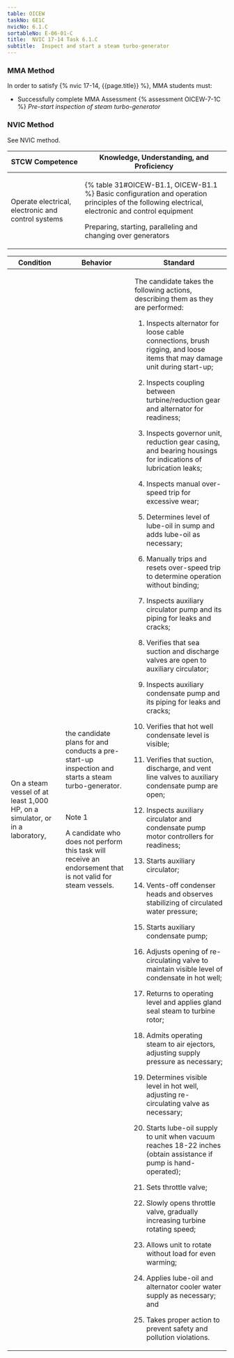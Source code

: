 ```yaml
---
table: OICEW
taskNo: 6E1C
nvicNo: 6.1.C 
sortableNo: E-06-01-C
title:  NVIC 17-14 Task 6.1.C
subtitle:  Inspect and start a steam turbo-generator
---
```



### MMA Method

In order to satisfy  {% nvic 17-14, {{page.title}}  %}, MMA students must:

* Successfully complete MMA Assessment {% assessment OICEW-7-1C %} *Pre-start inspection of steam turbo-generator*


### NVIC Method

<a onclick="togglevisibility('nvic_methods')" >See NVIC method.</a>

<div id='nvic_methods' class='hide'>

<table>
<thead>
<tr>
<th class='forty'> STCW Competence </th>
<th class='sixty'> Knowledge, Understanding, and Proficiency </th>
</tr>
</thead>




<tbody>
<tr><td markdown='1'>

Operate electrical, electronic and control systems

</td><td markdown='1'>

{% table 31#OICEW-B1.1, OICEW-B1.1 %} Basic configuration and operation principles of the following electrical, electronic and control equipment 

Preparing, starting, paralleling and changing over generators

</td></tr>


</tbody>
</table>


<table>
<thead>
<tr><th class='twenty'>  Condition </th><th class='twenty'> Behavior </th><th  class='sixty'>Standard </th></tr>
</thead>
<tbody >



<tr><td markdown='1'>

On a steam vessel of at least 1,000 HP, on a simulator, or in a laboratory,

</td><td markdown='1'>

the candidate plans for and conducts a pre- start-up inspection and starts a steam turbo-generator.

<br>

<div class="tooltip" markdown='1'>

Note 1

A candidate who does not perform this task will receive an endorsement that is not valid for steam vessels.

</div>


</td><td markdown='1'>

The candidate takes the following actions, describing them as they are performed:

1. Inspects alternator for loose cable connections, brush rigging, and loose items that may damage unit during start-up;

2. Inspects coupling between turbine/reduction gear and alternator for readiness;

3. Inspects governor unit, reduction gear casing, and bearing housings for indications of lubrication leaks;

4. Inspects manual over-speed trip for excessive wear;

5. Determines level of lube-oil in sump and adds lube-oil as necessary;

6. Manually trips and resets over-speed trip to determine operation without binding;

7. Inspects auxiliary circulator pump and its piping for leaks and cracks;

8. Verifies that sea suction and discharge valves are open to auxiliary circulator;

9. Inspects auxiliary condensate pump and its piping for leaks and cracks;

10. Verifies that hot well condensate level is visible;

11. Verifies that suction, discharge, and vent line valves to auxiliary condensate pump are open;

12. Inspects auxiliary circulator and condensate pump motor controllers for readiness;

13. Starts auxiliary circulator;

14. Vents-off condenser heads and observes stabilizing of circulated water pressure;

15. Starts auxiliary condensate pump;

16. Adjusts opening of re-circulating valve to maintain visible level of condensate in hot well;

17. Returns to operating level and applies gland seal steam to turbine rotor;

18. Admits operating steam to air ejectors, adjusting supply pressure as necessary;

19. Determines visible level in hot well, adjusting re-circulating valve as necessary;

20. Starts lube-oil supply to unit when vacuum reaches 18-22 inches (obtain assistance if pump is hand-operated);

21. Sets throttle valve;

22. Slowly opens throttle valve, gradually increasing turbine rotating speed;

23. Allows unit to rotate without load for even warming;

24. Applies lube-oil and alternator cooler water supply as necessary; and

25. Takes proper action to prevent safety and pollution violations.

</td></tr>
</tbody>
</table>
</div>
